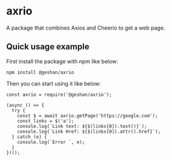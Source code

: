 # axrio

A package that combines Axios and Cheerio to get a web page.

## Quick usage example

First install the package with npm like below:

```
npm install @geshan/axrio
```

Then you can start using it like below:

```
const axrio = require('@geshan/axrio');

(async () => {
  try {
    const $ = await axrio.getPage('https://google.com');
    const links = $('a');
    console.log(`Link text: ${$(links[0]).text()}`);
    console.log(`Link Href: ${$(links[0]).attr().href}`);
  } catch (e) {
    console.log(`Error `, e);
  }
})();

```
